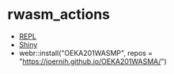 # rwasm_actions


- [REPL](https://webr.r-wasm.org/latest/)
- [Shiny](https://shinylive.io/r/examples/)
- webr::install("OEKA201WASMP", repos = "https://joernih.github.io/OEKA201WASMA/")


